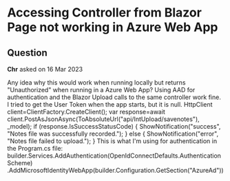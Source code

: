 # Accessing Controller from Blazor Page not working in Azure Web App

## Question

**Chr** asked on 16 Mar 2023

Any idea why this would work when running locally but returns "Unauthorized" when running in a Azure Web App? Using AAD for authentication and the Blazor Upload calls to the same controller work fine. I tried to get the User Token when the app starts, but it is null. HttpClient client=ClientFactory.CreateClient(); var response=await client.PostAsJsonAsync<UploadDataViewModel>(ToAbsoluteUrl("api/IntUpload/savenotes"), _model); if (response.IsSuccessStatusCode) { ShowNotification("success", "Notes file was successfully recorded."); } else { ShowNotification("error", "Notes file failed to upload."); } This is what I'm using for authentication in the Program.cs file: builder.Services.AddAuthentication(OpenIdConnectDefaults.AuthenticationScheme) .AddMicrosoftIdentityWebApp(builder.Configuration.GetSection("AzureAd"))
